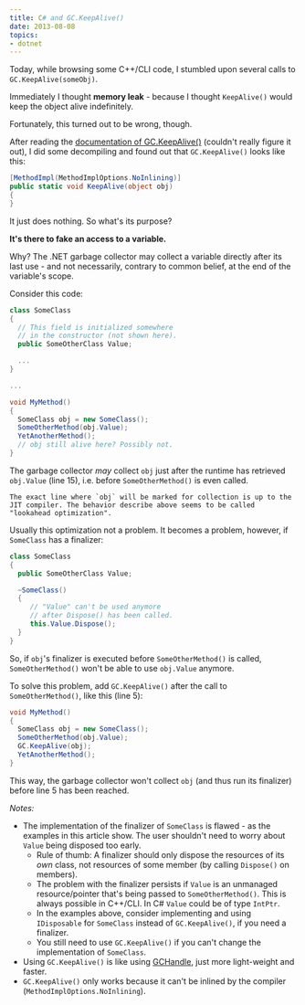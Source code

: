 ```yaml
---
title: C# and GC.KeepAlive()
date: 2013-08-08
topics:
- dotnet
---
```


Today, while browsing some C++/CLI code, I stumbled upon several calls to `GC.KeepAlive(someObj)`.

Immediately I thought **memory leak** - because I thought `KeepAlive()` would keep the object alive indefinitely.

Fortunately, this turned out to be wrong, though.

After reading the [documentation of GC.KeepAlive()](http://msdn.microsoft.com/en-us/library/vstudio/system.gc.keepalive%28v=vs.110%29.aspx) (couldn't really figure it out), I did some decompiling and found out that `GC.KeepAlive()` looks like this:

```c# {lineNos=true}
[MethodImpl(MethodImplOptions.NoInlining)]
public static void KeepAlive(object obj)
{
}
```

It just does nothing. So what's its purpose?

**It's there to fake an access to a variable.**

Why? The .NET garbage collector may collect a variable directly after its last use - and not necessarily, contrary to common belief, at the end of the variable's scope.

Consider this code:

```c# {lineNos=true}
class SomeClass
{
  // This field is initialized somewhere
  // in the constructor (not shown here).
  public SomeOtherClass Value;

  ...
}

...

void MyMethod()
{
  SomeClass obj = new SomeClass();
  SomeOtherMethod(obj.Value);
  YetAnotherMethod();
  // obj still alive here? Possibly not.
}
```

The garbage collector *may* collect `obj` just after the runtime has retrieved `obj.Value` (line 15), i.e. before `SomeOtherMethod()` is even called.

```note
The exact line where `obj` will be marked for collection is up to the JIT compiler. The behavior describe above seems to be called "lookahead optimization".
```

Usually this optimization not a problem. It becomes a problem, however, if `SomeClass` has a finalizer:

```c# {lineNos=true}
class SomeClass
{
  public SomeOtherClass Value;

  ~SomeClass()
  {
     // "Value" can't be used anymore
     // after Dispose() has been called.
     this.Value.Dispose();
  }
}
```

So, if `obj`'s finalizer is executed before `SomeOtherMethod()` is called, `SomeOtherMethod()` won't be able to use `obj.Value` anymore.

To solve this problem, add `GC.KeepAlive()` after the call to `SomeOtherMethod()`, like this (line 5):

```c# {lineNos=true}
void MyMethod()
{
  SomeClass obj = new SomeClass();
  SomeOtherMethod(obj.Value);
  GC.KeepAlive(obj);
  YetAnotherMethod();
}
```

This way, the garbage collector won't collect `obj` (and thus run its finalizer) before line 5 has been reached.

*Notes:*

* The implementation of the finalizer of `SomeClass` is flawed - as the examples in this article show. The user shouldn't need to worry about `Value` being disposed too early.
  * Rule of thumb: A finalizer should only dispose the resources of its *own* class, not resources of some member (by calling `Dispose()` on members).
  * The problem with the finalizer persists if `Value` is an unmanaged resource/pointer that's being passed to `SomeOtherMethod()`. This is always possible in C++/CLI. In C# `Value` could be of type `IntPtr`.
  * In the examples above, consider implementing and using `IDisposable` for `SomeClass` instead of `GC.KeepAlive()`, if you need a finalizer.
  * You still need to use `GC.KeepAlive()` if you can't change the implementation of `SomeClass`.
* Using `GC.KeepAlive()` is like using [GCHandle](http://msdn.microsoft.com/library/system.runtime.interopservices.gchandle(v=vs.110).aspx), just more light-weight and faster.
* `GC.KeepAlive()` only works because it can't be inlined by the compiler (`MethodImplOptions.NoInlining`).
